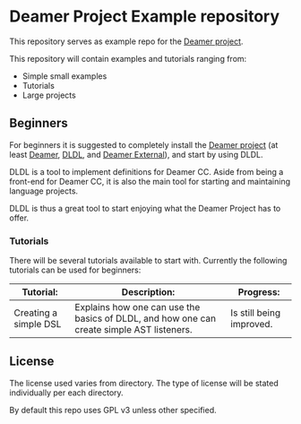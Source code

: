# Deamer Project Example repository

This repository serves as example repo for the [Deamer project](https://github.com/Deruago/theDeamerProject).

This repository will contain examples and tutorials ranging from:

- Simple small examples
- Tutorials
- Large projects

## Beginners

For beginners it is suggested to completely install the [Deamer project](https://github.com/Deruago/theDeamerProject) (at least [Deamer](https://github.com/Deruago/theDeamerProject), [DLDL](https://github.com/Deruago/DLDL), and [Deamer External](https://github.com/Deruago/DeamerExternal)), and start by using DLDL.

DLDL is a tool to implement definitions for Deamer CC. Aside from being a front-end for Deamer CC, it is also the main tool for starting and maintaining language projects.

DLDL is thus a great tool to start enjoying what the Deamer Project has to offer.

### Tutorials

There will be several tutorials available to start with. Currently the following tutorials can be used for beginners:

| Tutorial:             | Description:                                                 | Progress:                |
| --------------------- | ------------------------------------------------------------ | ------------------------ |
| Creating a simple DSL | Explains how one can use the basics of DLDL, and how one can create simple AST listeners. | Is still being improved. |

## License

The license used varies from directory. The type of license will be stated individually per each directory.

By default this repo uses GPL v3 unless other specified.